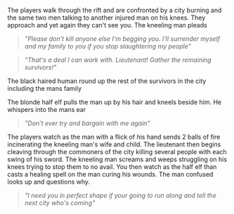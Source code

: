 The players walk through the rift and are confronted by a city burning and the same two men talking to another injured man on his knees. They approach and yet again they can't see you. The kneeling man pleads

> *"Please don't kill anyone else I'm begging you. I'll surrender myself and my family to you if you stop slaughtering my people"*

> *"That's a deal I can work with. Lieutenant! Gather the remaining survivors!"*

The black haired human round up the rest of the survivors in the city including the mans family

The blonde half elf pulls the man up by his hair and kneels beside him. He whispers into the mans ear

> *"Don't ever try and bargain with me again"*

The players watch as the man with a flick of his hand sends 2 balls of fire incinerating the kneeling man's wife and child. The lieutenant then begins cleaving through the commoners of the city killing several people with each swing of his sword.
The kneeling man screams and weeps struggling on his knees trying to stop them to no avail. You then watch as the half elf than casts a healing spell on the man curing his wounds. The man confused looks up and questions why.

> *"I need you in perfect shape if your going to run along and tell the next city who's coming"*

